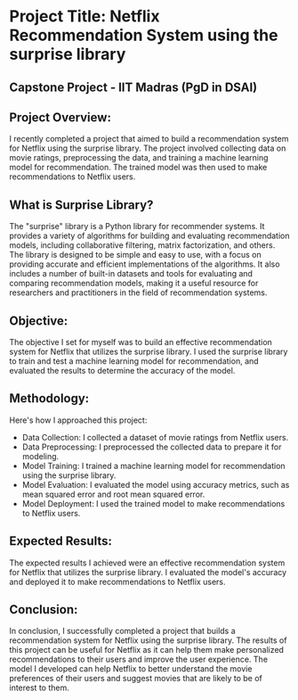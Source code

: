 # Project Title: Netflix Recommendation System using the surprise library
## Capstone Project - IIT Madras (PgD in DSAI)

## Project Overview:
I recently completed a project that aimed to build a recommendation system for Netflix using the surprise library. The project involved collecting data on movie ratings, preprocessing the data, and training a machine learning model for recommendation. The trained model was then used to make recommendations to Netflix users.

## What is Surprise Library? 
The "surprise" library is a Python library for recommender systems. It provides a variety of algorithms for building and evaluating recommendation models, including collaborative filtering, matrix factorization, and others. The library is designed to be simple and easy to use, with a focus on providing accurate and efficient implementations of the algorithms. It also includes a number of built-in datasets and tools for evaluating and comparing recommendation models, making it a useful resource for researchers and practitioners in the field of recommendation systems.

## Objective:
The objective I set for myself was to build an effective recommendation system for Netflix that utilizes the surprise library. I used the surprise library to train and test a machine learning model for recommendation, and evaluated the results to determine the accuracy of the model.

## Methodology:
Here's how I approached this project:

- Data Collection: I collected a dataset of movie ratings from Netflix users.
- Data Preprocessing: I preprocessed the collected data to prepare it for modeling.
- Model Training: I trained a machine learning model for recommendation using the surprise library.
- Model Evaluation: I evaluated the model using accuracy metrics, such as mean squared error and root mean squared error.
- Model Deployment: I used the trained model to make recommendations to Netflix users.

## Expected Results:
The expected results I achieved were an effective recommendation system for Netflix that utilizes the surprise library. I evaluated the model's accuracy and deployed it to make recommendations to Netflix users.

## Conclusion:
In conclusion, I successfully completed a project that builds a recommendation system for Netflix using the surprise library. The results of this project can be useful for Netflix as it can help them make personalized recommendations to their users and improve the user experience. The model I developed can help Netflix to better understand the movie preferences of their users and suggest movies that are likely to be of interest to them.
